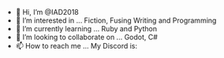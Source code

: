 - 👋 Hi, I’m @IAD2018
- 👀 I’m interested in ... Fiction, Fusing Writing and Programming
- 🌱 I’m currently learning ... Ruby and Python
- 💞️ I’m looking to collaborate on ... Godot, C#
- 📫 How to reach me ... My Discord is:

<!---
IAD2018/IAD2018 is a ✨ special ✨ repository because its `README.md` (this file) appears on your GitHub profile.
You can click the Preview link to take a look at your changes.
--->
